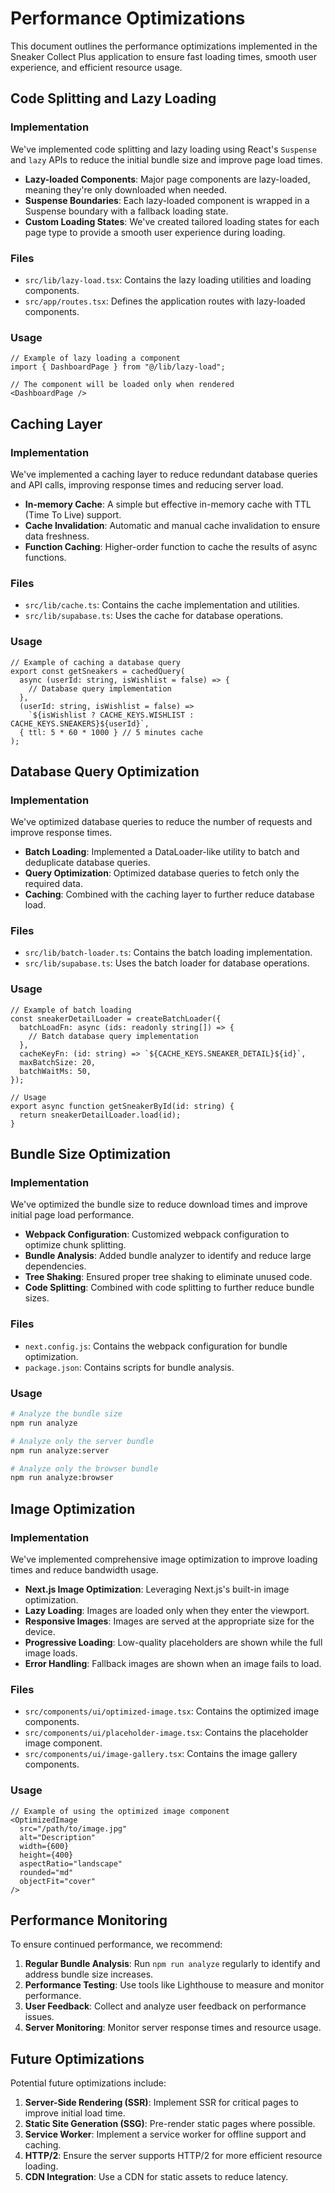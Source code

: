 # Performance Optimizations

This document outlines the performance optimizations implemented in the Sneaker Collect Plus application to ensure fast loading times, smooth user experience, and efficient resource usage.

## Code Splitting and Lazy Loading

### Implementation

We've implemented code splitting and lazy loading using React's `Suspense` and `lazy` APIs to reduce the initial bundle size and improve page load times.

- **Lazy-loaded Components**: Major page components are lazy-loaded, meaning they're only downloaded when needed.
- **Suspense Boundaries**: Each lazy-loaded component is wrapped in a Suspense boundary with a fallback loading state.
- **Custom Loading States**: We've created tailored loading states for each page type to provide a smooth user experience during loading.

### Files

- `src/lib/lazy-load.tsx`: Contains the lazy loading utilities and loading components.
- `src/app/routes.tsx`: Defines the application routes with lazy-loaded components.

### Usage

```tsx
// Example of lazy loading a component
import { DashboardPage } from "@/lib/lazy-load";

// The component will be loaded only when rendered
<DashboardPage />
```

## Caching Layer

### Implementation

We've implemented a caching layer to reduce redundant database queries and API calls, improving response times and reducing server load.

- **In-memory Cache**: A simple but effective in-memory cache with TTL (Time To Live) support.
- **Cache Invalidation**: Automatic and manual cache invalidation to ensure data freshness.
- **Function Caching**: Higher-order function to cache the results of async functions.

### Files

- `src/lib/cache.ts`: Contains the cache implementation and utilities.
- `src/lib/supabase.ts`: Uses the cache for database operations.

### Usage

```tsx
// Example of caching a database query
export const getSneakers = cachedQuery(
  async (userId: string, isWishlist = false) => {
    // Database query implementation
  },
  (userId: string, isWishlist = false) => 
    `${isWishlist ? CACHE_KEYS.WISHLIST : CACHE_KEYS.SNEAKERS}${userId}`,
  { ttl: 5 * 60 * 1000 } // 5 minutes cache
);
```

## Database Query Optimization

### Implementation

We've optimized database queries to reduce the number of requests and improve response times.

- **Batch Loading**: Implemented a DataLoader-like utility to batch and deduplicate database queries.
- **Query Optimization**: Optimized database queries to fetch only the required data.
- **Caching**: Combined with the caching layer to further reduce database load.

### Files

- `src/lib/batch-loader.ts`: Contains the batch loading implementation.
- `src/lib/supabase.ts`: Uses the batch loader for database operations.

### Usage

```tsx
// Example of batch loading
const sneakerDetailLoader = createBatchLoader({
  batchLoadFn: async (ids: readonly string[]) => {
    // Batch database query implementation
  },
  cacheKeyFn: (id: string) => `${CACHE_KEYS.SNEAKER_DETAIL}${id}`,
  maxBatchSize: 20,
  batchWaitMs: 50,
});

// Usage
export async function getSneakerById(id: string) {
  return sneakerDetailLoader.load(id);
}
```

## Bundle Size Optimization

### Implementation

We've optimized the bundle size to reduce download times and improve initial page load performance.

- **Webpack Configuration**: Customized webpack configuration to optimize chunk splitting.
- **Bundle Analysis**: Added bundle analyzer to identify and reduce large dependencies.
- **Tree Shaking**: Ensured proper tree shaking to eliminate unused code.
- **Code Splitting**: Combined with code splitting to further reduce bundle sizes.

### Files

- `next.config.js`: Contains the webpack configuration for bundle optimization.
- `package.json`: Contains scripts for bundle analysis.

### Usage

```bash
# Analyze the bundle size
npm run analyze

# Analyze only the server bundle
npm run analyze:server

# Analyze only the browser bundle
npm run analyze:browser
```

## Image Optimization

### Implementation

We've implemented comprehensive image optimization to improve loading times and reduce bandwidth usage.

- **Next.js Image Optimization**: Leveraging Next.js's built-in image optimization.
- **Lazy Loading**: Images are loaded only when they enter the viewport.
- **Responsive Images**: Images are served at the appropriate size for the device.
- **Progressive Loading**: Low-quality placeholders are shown while the full image loads.
- **Error Handling**: Fallback images are shown when an image fails to load.

### Files

- `src/components/ui/optimized-image.tsx`: Contains the optimized image components.
- `src/components/ui/placeholder-image.tsx`: Contains the placeholder image component.
- `src/components/ui/image-gallery.tsx`: Contains the image gallery components.

### Usage

```tsx
// Example of using the optimized image component
<OptimizedImage
  src="/path/to/image.jpg"
  alt="Description"
  width={600}
  height={400}
  aspectRatio="landscape"
  rounded="md"
  objectFit="cover"
/>
```

## Performance Monitoring

To ensure continued performance, we recommend:

1. **Regular Bundle Analysis**: Run `npm run analyze` regularly to identify and address bundle size increases.
2. **Performance Testing**: Use tools like Lighthouse to measure and monitor performance.
3. **User Feedback**: Collect and analyze user feedback on performance issues.
4. **Server Monitoring**: Monitor server response times and resource usage.

## Future Optimizations

Potential future optimizations include:

1. **Server-Side Rendering (SSR)**: Implement SSR for critical pages to improve initial load time.
2. **Static Site Generation (SSG)**: Pre-render static pages where possible.
3. **Service Worker**: Implement a service worker for offline support and caching.
4. **HTTP/2**: Ensure the server supports HTTP/2 for more efficient resource loading.
5. **CDN Integration**: Use a CDN for static assets to reduce latency. 